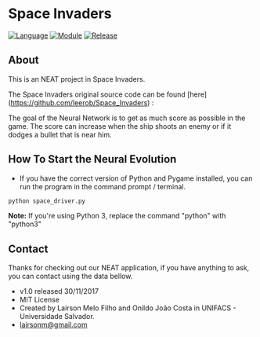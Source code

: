 Space Invaders
===========

[![Language](https://img.shields.io/badge/language-python-blue.svg?style=flat
)](https://www.python.org)
[![Module](https://img.shields.io/badge/module-pygame-brightgreen.svg?style=flat
)](http://www.pygame.org/news.html)
[![Release](https://img.shields.io/badge/release-v1.0-orange.svg?style=flat
)](http://www.leejamesrobinson.com/space-invaders.html)

About
-----
This is an NEAT project in Space Invaders.

The Space Invaders original source code can be found [here] (https://github.com/leerob/Space_Invaders) : 

The goal of the Neural Network is to get as much score as possible in the game. 
The score can increase when the ship shoots an enemy or if it dodges a bullet that is near him. 


How To Start the Neural Evolution
----
   
 - If you have the correct version of Python and Pygame installed, you can run the program in the command prompt / terminal.
 ``` bash
python space_driver.py
 ```
 **Note:** If you're using Python 3, replace the command "python" with "python3"


Contact
----
Thanks for checking out our NEAT application, if you have anything to ask, you can contact using the data bellow.

- v1.0 released 30/11/2017
- MIT License
- Created by Lairson Melo Filho and Onildo João Costa in UNIFACS - Universidade Salvador.
- lairsonm@gmail.com
